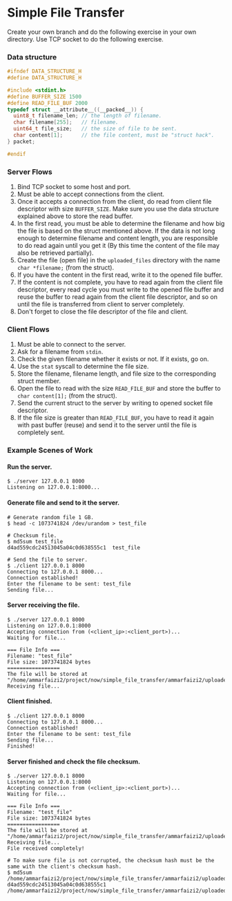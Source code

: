 # Simple File Transfer

Create your own branch and do the following exercise in your own directory. Use TCP socket to do the following exercise.

### Data structure
```c
#ifndef DATA_STRUCTURE_H
#define DATA_STRUCTURE_H

#include <stdint.h>
#define BUFFER_SIZE 1500
#define READ_FILE_BUF 2000
typedef struct __attribute__((__packed__)) {
  uint8_t filename_len; // the length of filename.
  char filename[255];   // filename.
  uint64_t file_size;   // the size of file to be sent.
  char content[1];      // the file content, must be "struct hack".
} packet;

#endif
```

### Server Flows
1. Bind TCP socket to some host and port.
2. Must be able to accept connections from the client.
3. Once it accepts a connection from the client, do read from client file descriptor with size `BUFFER_SIZE`. Make sure you use the data structure explained above to store the read buffer.
4. In the first read, you must be able to determine the filename and how big the file is based on the struct mentioned above. If the data is not long enough to determine filename and content length, you are responsible to do read again until you get it (By this time the content of the file may also be retrieved partially).
5. Create the file (open file) in the `uploaded_files` directory with the name `char *filename;` (from the struct).
6. If you have the content in the first read, write it to the opened file buffer.
7. If the content is not complete, you have to read again from the client file descriptor, every read cycle you must write to the opened file buffer and reuse the buffer to read again from the client file descriptor, and so on until the file is transferred from client to server completely.
8. Don't forget to close the file descriptor of the file and client.

### Client Flows
1. Must be able to connect to the server.
2. Ask for a filename from `stdin`.
3. Check the given filename whether it exists or not. If it exists, go on.
4. Use the `stat` syscall to determine the file size.
5. Store the filename, filename length, and file size to the corresponding struct member.
6. Open the file to read with the size `READ_FILE_BUF` and store the buffer to `char content[1];` (from the struct).
7. Send the current struct to the server by writing to opened socket file descriptor.
8. If the file size is greater than `READ_FILE_BUF`, you have to read it again with past buffer (reuse) and send it to the server until the file is completely sent.

### Example Scenes of Work

#### Run the server.
```
$ ./server 127.0.0.1 8000
Listening on 127.0.0.1:8000...
```

#### Generate file and send to it the server.
```
# Generate random file 1 GB.
$ head -c 1073741824 /dev/urandom > test_file

# Checksum file.
$ md5sum test_file
d4ad559cdc24513045a04c0d638555c1  test_file

# Send the file to server.
$ ./client 127.0.0.1 8000
Connecting to 127.0.0.1 8000...
Connection established!
Enter the filename to be sent: test_file
Sending file...
```

#### Server receiving the file.
```
$ ./server 127.0.0.1 8000
Listening on 127.0.0.1:8000
Accepting connection from (<client_ip>:<client_port>)...
Waiting for file...

=== File Info ===
Filename: "test_file"
File size: 1073741824 bytes
=================
The file will be stored at "/home/ammarfaizi2/project/now/simple_file_transfer/ammarfaizi2/uploaded_files/test_file".
Receiving file...
```

#### Client finished.
```
$ ./client 127.0.0.1 8000
Connecting to 127.0.0.1 8000...
Connection established!
Enter the filename to be sent: test_file
Sending file...
Finished!
```

#### Server finished and check the file checksum.
```
$ ./server 127.0.0.1 8000
Listening on 127.0.0.1:8000
Accepting connection from (<client_ip>:<client_port>)...
Waiting for file...

=== File Info ===
Filename: "test_file"
File size: 1073741824 bytes
=================
The file will be stored at "/home/ammarfaizi2/project/now/simple_file_transfer/ammarfaizi2/uploaded_files/test_file".
Receiving file...
File received completely!

# To make sure file is not corrupted, the checksum hash must be the same with the client's checksum hash.
$ md5sum /home/ammarfaizi2/project/now/simple_file_transfer/ammarfaizi2/uploaded_files/test_file
d4ad559cdc24513045a04c0d638555c1 /home/ammarfaizi2/project/now/simple_file_transfer/ammarfaizi2/uploaded_files/test_file
```
